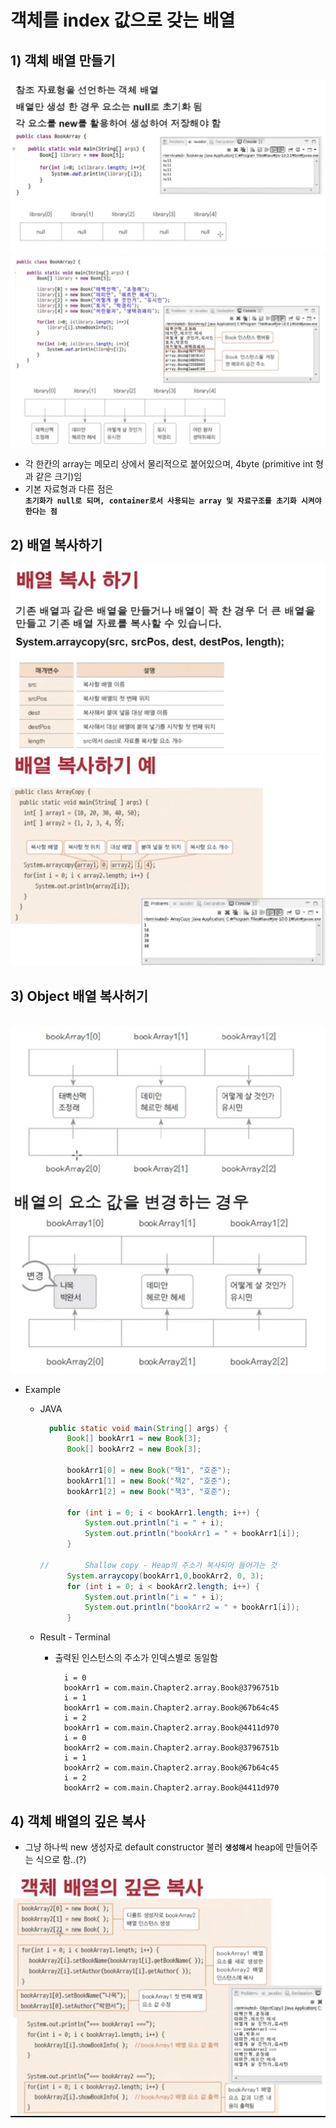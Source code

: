 <link href="../../md/style.css" rel="stylesheet">

# 객체를 index 값으로 갖는 배열

## 1) 객체 배열 만들기

<img src='images/2021-08-26-23-04-57.png' />  
<img src='images/2021-08-26-23-12-44.png' />

- 각 한칸의 array는 메모리 상에서 물리적으로 붙어있으며, 4byte (primitive int 형과 같은 크기)임
- 기본 자료형과 다른 점은  
  **`초기화가 null로 되며, container로서 사용되는 array 및 자료구조를 초기화 시켜야한다는 점`**

## 2) 배열 복사하기

<img src='images/2021-08-29-21-09-53.png' />  
<img src='images/2021-08-29-21-47-04.png' />

## 3) Object 배열 복사허기

<br>

<img src='images/2021-08-29-21-55-54.png' />

<br>

- Example

  - JAVA

    ```JAVA
      public static void main(String[] args) {
          Book[] bookArr1 = new Book[3];
          Book[] bookArr2 = new Book[3];

          bookArr1[0] = new Book("책1", "호준");
          bookArr1[1] = new Book("책2", "호준");
          bookArr1[2] = new Book("책3", "호준");

          for (int i = 0; i < bookArr1.length; i++) {
              System.out.println("i = " + i);
              System.out.println("bookArr1 = " + bookArr1[i]);
          }

    //        Shallow copy - Heap의 주소가 복사되어 들어가는 것
          System.arraycopy(bookArr1,0,bookArr2, 0, 3);
          for (int i = 0; i < bookArr2.length; i++) {
              System.out.println("i = " + i);
              System.out.println("bookArr2 = " + bookArr1[i]);
          }
    ```

  - Result - Terminal
    - 출력된 인스턴스의 주소가 인덱스별로 동일함
      ```TEXT
        i = 0
        bookArr1 = com.main.Chapter2.array.Book@3796751b
        i = 1
        bookArr1 = com.main.Chapter2.array.Book@67b64c45
        i = 2
        bookArr1 = com.main.Chapter2.array.Book@4411d970
        i = 0
        bookArr2 = com.main.Chapter2.array.Book@3796751b
        i = 1
        bookArr2 = com.main.Chapter2.array.Book@67b64c45
        i = 2
        bookArr2 = com.main.Chapter2.array.Book@4411d970
      ```

## 4) 객체 배열의 깊은 복사

- 그냥 하나씩 new 생성자로 default constructor 불러 **`생성해서`** heap에 만들어주는 식으로 함..(?)

<img src='images/2021-08-29-21-57-28.png' />
